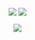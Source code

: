 <p align="center">
	<picture>
		<source
			srcset="https://github-profile-summary-cards.vercel.app/api/cards/profile-details?username=ElCapitanSponge&theme=tokyonight"
			media="(prefers-color-scheme: dark)"
		/>
		<source
			srcset="https://github-profile-summary-cards.vercel.app/api/cards/profile-details?username=ElCapitanSponge&theme=nord_bright"
			media="(prefers-color-scheme: light), (prefers-color-scheme: no-preference)"
		/>
		<img src="https://github-profile-summary-cards.vercel.app/api/cards/profile-details?username=ElCapitanSponge" />
	</picture>
	<!-- <picture>
		<source
			srcset="https://github-profile-summary-cards.vercel.app/api/cards/repos-per-language?username=ElCapitanSponge&theme=tokyonight"
			media="(prefers-color-scheme: dark)"
		/>
		<source
			srcset="https://github-profile-summary-cards.vercel.app/api/cards/repos-per-language?username=ElCapitanSponge&theme=nord_bright"
			media="(prefers-color-scheme: light), (prefers-color-scheme: no-preference)"
		/>
		<img src="https://github-profile-summary-cards.vercel.app/api/cards/repos-per-language?username=ElCapitanSponge" />
	</picture>
	<picture>
		<source
			srcset="https://github-profile-summary-cards.vercel.app/api/cards/most-commit-language?username=ElCapitanSponge&theme=tokyonight"
			media="(prefers-color-scheme: dark)"
		/>
		<source
			srcset="https://github-profile-summary-cards.vercel.app/api/cards/most-commit-language?username=ElCapitanSponge&theme=nord_bright"
			media="(prefers-color-scheme: light), (prefers-color-scheme: no-preference)"
		/>
		<img src="https://github-profile-summary-cards.vercel.app/api/cards/most-commit-language?username=ElCapitanSponge" />
	</picture> -->
	<picture>
		<source
			srcset="https://github-readme-streak-stats.herokuapp.com/?user=ElCapitanSponge&hide_border=true&card_width=338&theme=tokyonight"
			media="(prefers-color-scheme: dark)"
		/>
		<source
			srcset="https://github-readme-streak-stats.herokuapp.com/?user=ElCapitanSponge&hide_border=true&card_width=338&theme=nord_bright"
			media="(prefers-color-scheme: light), (prefers-color-scheme: no-preference)"
		/>
		<img src="https://github-readme-streak-stats.herokuapp.com/?user=ElCapitanSponge&hide_border=true&card_width=338" />
	</picture>
	<!-- <picture>
		<source
			srcset="https://github-profile-summary-cards.vercel.app/api/cards/stats?username=ElCapitanSponge&theme=tokyonight"
			media="(prefers-color-scheme: dark)"
		/>
		<source
			srcset="https://github-profile-summary-cards.vercel.app/api/cards/stats?username=ElCapitanSponge&theme=nord_bright"
			media="(prefers-color-scheme: light), (prefers-color-scheme: no-preference)"
		/>
		<img src="https://github-profile-summary-cards.vercel.app/api/cards/stats?username=ElCapitanSponge" />
	</picture>
	<picture>
		<source
			srcset="https://github-readme-stats.vercel.app/api/top-langs/?username=ElCapitanSponge&show_icons=true&theme=tokyonight"
			media="(prefers-color-scheme: dark)"
		/>
		<source
			srcset="https://github-readme-stats.vercel.app/api/top-langs/?username=ElCapitanSponge&show_icons=true&theme=nord_bright"
			media="(prefers-color-scheme: light), (prefers-color-scheme: no-preference)"
		/>
		<img src="https://github-readme-stats.vercel.app/api/top-langs/?username=ElCapitanSponge&show_icons=true" />
	</picture> -->
</p>

<!-- <p align="center">
  	<picture>
		<source
			srcset="https://github-readme-stats.vercel.app/api?username=ElCapitanSponge&show_icons=true&theme=tokyonight"
			media="(prefers-color-scheme: dark)"
		/>
		<source
			srcset="https://github-readme-stats.vercel.app/api?username=ElCapitanSponge&show_icons=true&theme=nord_bright"
			media="(prefers-color-scheme: light), (prefers-color-scheme: no-preference)"
		/>
		<img src="https://github-readme-stats.vercel.app/api?username=ElCapitanSponge&show_icons=true" />
	</picture>
</p> -->

<!-- <p align="center">
  	<a href="https://github.com/ElCapitanSponge">
		<img src="https://github-readme-stats.vercel.app/api/wakatime?username=ElCaptianSponge" />
  	</a>
</p> -->

<p align="center">
  	<a href="https://github.com/ElCapitanSponge">
		<img src="https://komarev.com/ghpvc/?username=ElCapitanSponge" />
  	</a>
</p>
<!-- https://github.com/anuraghazra/github-readme-stats#github-stats-card -->
<!-- https://github-profile-summary-cards.vercel.app/demo.html -->
